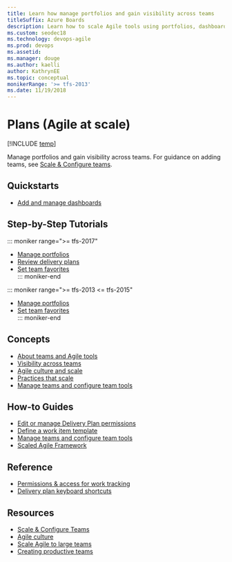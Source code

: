 ```yaml
---
title: Learn how manage portfolios and gain visibility across teams  
titleSuffix: Azure Boards
description: Learn how to scale Agile tools using portfolios, dashboards, and delivery plans in Azure Boards, Azure DevOps, & Team Foundation Server 
ms.custom: seodec18
ms.technology: devops-agile
ms.prod: devops
ms.assetid: 
ms.manager: douge
ms.author: kaelli
author: KathrynEE
ms.topic: conceptual
monikerRange: '>= tfs-2013'
ms.date: 11/19/2018
---
```


# Plans (Agile at scale) 

[!INCLUDE [temp](../_shared/version-vsts-tfs-all-versions.md)]

Manage portfolios and gain visibility across teams. For guidance on adding teams, see [Scale & Configure teams](../../organizations/settings/index.md).

## Quickstarts

- [Add and manage dashboards](../../report/dashboards/dashboards.md?toc=/azure/devops/boards/plans/toc.json&bc=/azure/devops/boards/plans/breadcrumb/toc.json)


## Step-by-Step Tutorials

::: moniker range=">= tfs-2017" 
- [Manage portfolios](portfolio-management.md)
- [Review delivery plans](review-team-plans.md) 
- [Set team favorites](../../project/navigation/set-favorites.md?toc=/azure/devops/boards/plans/toc.json&bc=/azure/devops/boards/plans/breadcrumb/toc.json)  
::: moniker-end

::: moniker range=">= tfs-2013 <= tfs-2015" 
- [Manage portfolios](portfolio-management.md)
- [Set team favorites](../../project/navigation/set-favorites.md?toc=/azure/devops/boards/plans/toc.json&bc=/azure/devops/boards/plans/breadcrumb/toc.json)  
::: moniker-end

## Concepts 
- [About teams and Agile tools](../../organizations/settings/about-teams-and-settings.md)    
- [Visibility across teams](visibility-across-teams.md)   
- [Agile culture and scale](agile-culture.md)   
- [Practices that scale](practices-that-scale.md)  
- [Manage teams and configure team tools](../../organizations/settings/manage-teams.md)

## How-to Guides
- [Edit or manage Delivery Plan permissions](edit-delivery-plan-permissions.md)
- [Define a work item template](../backlogs/work-item-template.md?toc=/azure/devops/boards/plans/toc.json&bc=/azure/devops/boards/plans/breadcrumb/toc.json)
- [Manage teams and configure team tools](../../organizations/settings/manage-teams.md) 
- [Scaled Agile Framework](scaled-agile-framework.md)   


## Reference
- [Permissions & access for work tracking](../../organizations/security/permissions-access-work-tracking.md?toc=/azure/devops/boards/plans/toc.json&bc=/azure/devops/boards/plans/breadcrumb/toc.json)
- [Delivery plan keyboard shortcuts](delivery-plan-keyboard-shortcuts.md)  


## Resources  
- [Scale & Configure Teams](../../organizations/settings/scale/index.md)
- [Agile culture](/azure/devops/learn/agile/agile-culture)  
- [Scale Agile to large teams](/azure/devops/learn/agile/scale-agile-large-teams)  
- [Creating productive teams](/azure/devops/learn/agile/productive-teams)    
